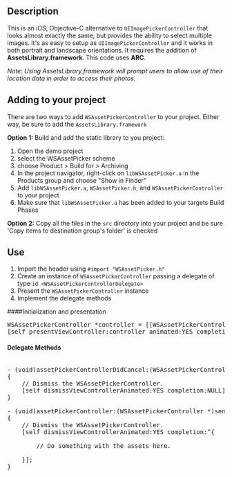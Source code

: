 ## Description

This is an iOS, Objective-C alternative to `UIImagePickerController` that looks almost exactly the same, but provides the ability to select multiple images. It's as easy to setup as `UIImagePickerController` and it works in both portrait and landscape orientations. It requires the addition of **AssetsLibrary.framework**. This code uses **ARC**.

*Note: Using AssetsLibrary.framework will prompt users to allow use of their location data in order to access their photos.*

## Adding to your project

There are two ways to add `WSAssetPickerController` to your project. Either way, be sure to add the `AssetsLibrary.framework`

**Option 1:** Build and add the static library to you project:

1. Open the demo project
2. select the WSAssetPicker scheme
3. choose Product > Build for > Archiving
4. In the project navigator, right-click on `libWSAssetPicker.a` in the Products group and choose "Show in Finder"
5. Add `libWSAssetPicker.a`, `WSAssetPicker.h`, and `WSAssetPickerController` to your project
6. Make sure that `libWSAssetPicker.a` has been added to your targets Build Phases
    
**Option 2:** 
Copy all the files in the `src` directory into your project and be sure 'Copy items to destination group's folder' is checked

## Use

1. Import the header using `#import "WSAssetPicker.h"`
2. Create an instance of `WSAssetPickerController` passing a delegate of type `id <WSAssetPickerControllerDelegate>`
3. Present the `WSAssetPickerController` instance
4. Implement the delegate methods

####Initialization and presentation
<pre>
WSAssetPickerController *controller = [[WSAssetPickerController alloc] initWithDelegate:self];
[self presentViewController:controller animated:YES completion:NULL];
</pre>

#### Delegate Methods
<pre>

- (void)assetPickerControllerDidCancel:(WSAssetPickerController *)sender
{
    // Dismiss the WSAssetPickerController.
    [self dismissViewControllerAnimated:YES completion:NULL];
}

- (void)assetPickerController:(WSAssetPickerController *)sender didFinishPickingMediaWithAssets:(NSArray *)assets
{
    // Dismiss the WSAssetPickerController.
    [self dismissViewControllerAnimated:YES completion:^{
        
        // Do something with the assets here.
        
    }];
}

</pre>